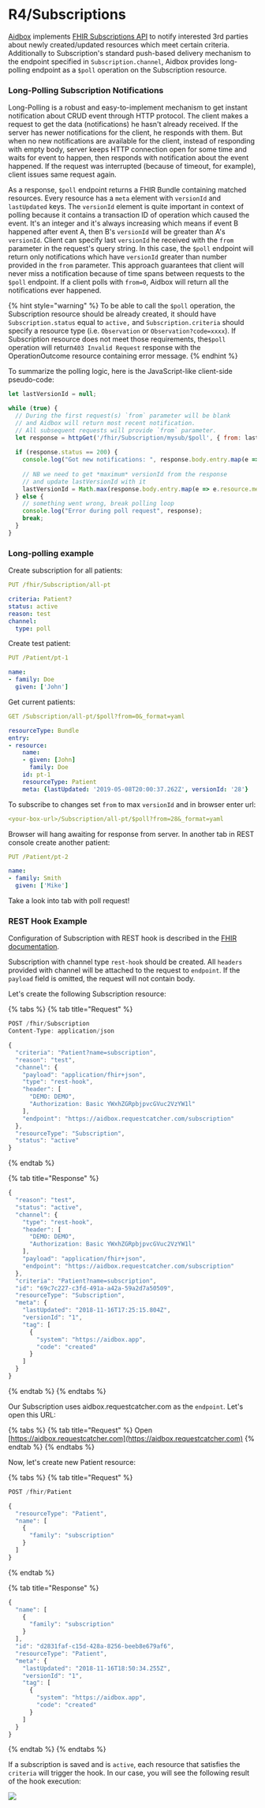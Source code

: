 # R4/Subscriptions

[Aidbox](https://www.health-samurai.io/aidbox) implements [FHIR Subscriptions API](https://www.hl7.org/fhir/subscription.html) to notify interested 3rd parties about newly created/updated resources which meet certain criteria. Additionally to Subscription's standard push-based delivery mechanism to the endpoint specified in `Subscription.channel`, Aidbox provides long-polling endpoint as a `$poll` operation on the Subscription resource.

### Long-Polling Subscription Notifications

Long-Polling is a robust and easy-to-implement mechanism to get instant notification about CRUD event through HTTP protocol. The client makes a request to get the data \(notifications\) he hasn't already received. If the server has newer notifications for the client, he responds with them. But when no new notifications are available for the client, instead of responding with empty body, server keeps HTTP connection open for some time and waits for event to happen, then responds with notification about the event happened. If the request was interrupted \(because of timeout, for example\), client issues same request again.

As a response, `$poll` endpoint returns a FHIR Bundle containing matched resources. Every resource has a `meta` element with `versionId` and `lastUpdated` keys. The `versionId` element is quite important in context of polling because it contains a transaction ID of operation which caused the event. It's an integer and it's always increasing which means if event B happened after event A, then B's `versionId` will be greater than A's `versionId`. Client can specify last `versionId` he received with the `from` parameter in the request's query string. In this case, the `$poll` endpoint will return only notifications which have `versionId` greater than number provided in the `from` parameter. This approach guarantees that client will never miss a notification because of time spans between requests to the `$poll` endpoint. If a client polls with `from=0`, Aidbox will return all the notifications ever happened.

{% hint style="warning" %}
To be able to call the `$poll` operation, the Subscription resource should be already created, it should have `Subscription.status` equal to `active,` and `Subscription.criteria` should specify a resource type \(i.e. `Observation` or `Observation?code=xxxx`\). If Subscription resource does not meet those requirements, the`$poll` operation will return`403 Invalid Request` response with the OperationOutcome resource containing error message.
{% endhint %}

To summarize the polling logic, here is the JavaScript-like client-side pseudo-code:

```javascript
let lastVersionId = null;

while (true) {
  // During the first request(s) `from` parameter will be blank
  // and Aidbox will return most recent notification.
  // All subsequent requests will provide `from` parameter.
  let response = httpGet('/fhir/Subscription/mysub/$poll', { from: lastVersionId });
  
  if (response.status == 200) {
    console.log("Got new notifications: ", response.body.entry.map(e => e.resource));
    
    // NB we need to get *maximum* versionId from the response
    // and update lastVersionId with it
    lastVersionId = Math.max(response.body.entry.map(e => e.resource.meta.versionId));
  } else {
    // something went wrong, break polling loop
    console.log("Error during poll request", response);
    break;  
  }
}
```

### Long-polling example

Create subscription  for all patients:

```yaml
PUT /fhir/Subscription/all-pt

criteria: Patient?
status: active
reason: test
channel: 
  type: poll
```

Create test patient:

```yaml
PUT /Patient/pt-1

name:
- family: Doe
  given: ['John']
```

Get current patients:

```yaml
GET /Subscription/all-pt/$poll?from=0&_format=yaml

resourceType: Bundle
entry:
- resource:
    name:
    - given: [John]
      family: Doe
    id: pt-1
    resourceType: Patient
    meta: {lastUpdated: '2019-05-08T20:00:37.262Z', versionId: '28'}
```

To subscribe to changes set `from` to max `versionId`  and in browser enter url:

```yaml
<your-box-url>/Subscription/all-pt/$poll?from=28&_format=yaml
```

Browser will hang awaiting for response from server. In another tab in REST console create another patient:

```yaml
PUT /Patient/pt-2

name:
- family: Smith
  given: ['Mike']
```

Take a look into tab with poll request!

### REST Hook Example

Configuration of Subscription with REST hook is described in the [FHIR documentation](https://www.hl7.org/fhir/subscription.html#2.46.6.1).

Subscription with channel type `rest-hook` should be created. All `headers` provided with channel will be attached to the request to `endpoint`. If the `payload` field is omitted, the request will not contain body.

Let's create the following Subscription resource:

{% tabs %}
{% tab title="Request" %}
```javascript
POST /fhir/Subscription
Content-Type: application/json

{
  "criteria": "Patient?name=subscription",
  "reason": "test",
  "channel": {
    "payload": "application/fhir+json",
    "type": "rest-hook",
    "header": [
      "DEMO: DEMO",
      "Authorization: Basic YWxhZGRpbjpvcGVuc2VzYW1l"
    ],
    "endpoint": "https://aidbox.requestcatcher.com/subscription"
  },
  "resourceType": "Subscription",
  "status": "active"
}

```
{% endtab %}

{% tab title="Response" %}
```javascript
{
  "reason": "test",
  "status": "active",
  "channel": {
    "type": "rest-hook",
    "header": [
      "DEMO: DEMO",
      "Authorization: Basic YWxhZGRpbjpvcGVuc2VzYW1l"
    ],
    "payload": "application/fhir+json",
    "endpoint": "https://aidbox.requestcatcher.com/subscription"
  },
  "criteria": "Patient?name=subscription",
  "id": "69c7c227-c3fd-491a-a42a-59a2d7a50509",
  "resourceType": "Subscription",
  "meta": {
    "lastUpdated": "2018-11-16T17:25:15.804Z",
    "versionId": "1",
    "tag": [
      {
        "system": "https://aidbox.app",
        "code": "created"
      }
    ]
  }
}
```
{% endtab %}
{% endtabs %}

Our Subscription uses aidbox.requestcatcher.com as the `endpoint`. Let's open this URL:

{% tabs %}
{% tab title="Request" %}
Open [https://aidbox.requestcatcher.com](https://aidbox.requestcatcher.com)
{% endtab %}
{% endtabs %}

Now,  let's create new Patient resource:

{% tabs %}
{% tab title="Request" %}
```javascript
POST /fhir/Patient

{
  "resourceType": "Patient",
  "name": [
    {
      "family": "subscription"
    }
  ]
}
```
{% endtab %}

{% tab title="Response" %}
```javascript
{
  "name": [
    {
      "family": "subscription"
    }
  ],
  "id": "d2831faf-c15d-428a-8256-beeb8e679af6",
  "resourceType": "Patient",
  "meta": {
    "lastUpdated": "2018-11-16T18:50:34.255Z",
    "versionId": "1",
    "tag": [
      {
        "system": "https://aidbox.app",
        "code": "created"
      }
    ]
  }
}
```
{% endtab %}
{% endtabs %}

If a subscription is saved and is `active`, each resource that satisfies the `criteria` will trigger the hook.  In our case, you will see the following result of the hook execution:

![](../../../.gitbook/assets/scr-2019-03-01_17-52-49.png)

